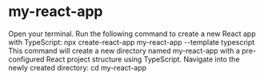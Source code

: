 # my-react-app
Open your terminal.
Run the following command to create a new React app with TypeScript:
npx create-react-app my-react-app --template typescript
This command will create a new directory named my-react-app with a pre-configured React project structure using TypeScript.
Navigate into the newly created directory:
cd my-react-app

